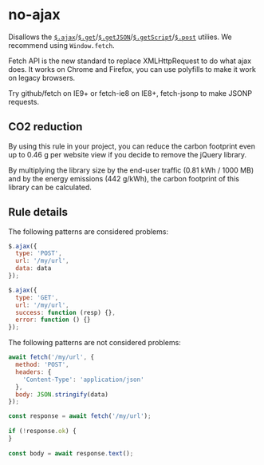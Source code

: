 # no-ajax

Disallows the [`$.ajax`](https://api.jquery.com/jQuery.ajax/)/[`$.get`](https://api.jquery.com/jQuery.get/)/[`$.getJSON`](https://api.jquery.com/jQuery.getJSON/)/[`$.getScript`](https://api.jquery.com/jQuery.getScript/)/[`$.post`](https://api.jquery.com/jQuery.post/) utilies. We recommend using `Window.fetch`.

Fetch API is the new standard to replace XMLHttpRequest to do what ajax does. It works on Chrome and Firefox, you can use polyfills to make it work on legacy browsers. 

Try github/fetch on IE9+ or fetch-ie8 on IE8+, fetch-jsonp to make JSONP requests. 

## CO2 reduction

By using this rule in your project, you can reduce the carbon footprint even up to 0.46 g per website view if you decide to remove the jQuery library. 

By multiplying the library size by the end-user traffic (0.81 kWh / 1000 MB) and by the energy emissions (442 g/kWh), the carbon footprint of this library can be calculated. 

## Rule details

The following patterns are considered problems: 
```js
$.ajax({ 
  type: 'POST', 
  url: '/my/url', 
  data: data 
}); 
```

```js
$.ajax({ 
  type: 'GET', 
  url: '/my/url', 
  success: function (resp) {}, 
  error: function () {} 
}); 
```

The following patterns are not considered problems: 
```js
await fetch('/my/url', { 
  method: 'POST', 
  headers: { 
    'Content-Type': 'application/json' 
  }, 
  body: JSON.stringify(data) 
}); 
```
```js
const response = await fetch('/my/url'); 
 
if (!response.ok) { 
} 
 
const body = await response.text(); 
```